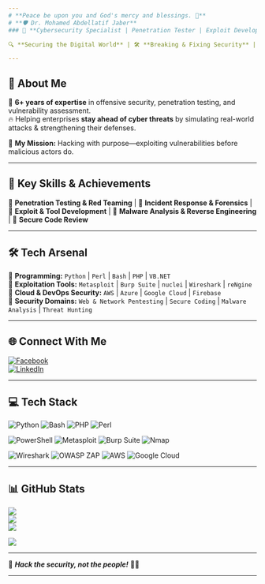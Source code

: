 ```yaml
---
# **Peace be upon you and God's mercy and blessings. 👋**
# **🛡️ Dr. Mohamed Abdellatif Jaber**  
### 🚀 **Cybersecurity Specialist | Penetration Tester | Exploit Developer**  

🔍 **Securing the Digital World** | 🛠️ **Breaking & Fixing Security** | 🏴‍☠️ **Red Teaming & Ethical Hacking**  

---
```


## **👾 About Me**  
🦾 **6+ years of expertise** in offensive security, penetration testing, and vulnerability assessment.  
🔥 Helping enterprises **stay ahead of cyber threats** by simulating real-world attacks & strengthening their defenses.  

🚀 **My Mission:** Hacking with purpose—exploiting vulnerabilities before malicious actors do.  

---

## **🔹 Key Skills & Achievements**  
🔻 **Penetration Testing & Red Teaming** | 🔻 **Incident Response & Forensics** | 🔻 **Exploit & Tool Development** | 🔻 **Malware Analysis & Reverse Engineering** | 🔻 **Secure Code Review**  

---

## **🛠 Tech Arsenal**  
🔹 **Programming:** `Python` | `Perl` | `Bash` | `PHP` | `VB.NET`  
🔹 **Exploitation Tools:** `Metasploit` | `Burp Suite` | `nuclei` | `Wireshark` | `reNgine`  
🔹 **Cloud & DevOps Security:** `AWS` | `Azure` | `Google Cloud` | `Firebase`  
🔹 **Security Domains:** `Web & Network Pentesting` | `Secure Coding` | `Malware Analysis` | `Threat Hunting`  

---

## **🌐 Connect With Me**  
[![Facebook](https://img.shields.io/badge/Facebook-%231877F2.svg?style=for-the-badge&logo=facebook&logoColor=white)](https://facebook.com/mrm0hm3d)  
[![LinkedIn](https://img.shields.io/badge/LinkedIn-%230077B5.svg?style=for-the-badge&logo=linkedin&logoColor=white)](https://linkedin.com/in/golden-security)  

---

## **💻 Tech Stack**  
![Python](https://img.shields.io/badge/python-3670A0?style=for-the-badge&logo=python&logoColor=ffdd54) ![Bash](https://img.shields.io/badge/bash_script-%23121011.svg?style=for-the-badge&logo=gnu-bash&logoColor=white) ![PHP](https://img.shields.io/badge/php-%23777BB4.svg?style=for-the-badge&logo=php&logoColor=white) ![Perl](https://img.shields.io/badge/perl-%2339457E.svg?style=for-the-badge&logo=perl&logoColor=white)  

![PowerShell](https://img.shields.io/badge/PowerShell-%235391FE.svg?style=for-the-badge&logo=powershell&logoColor=white) ![Metasploit](https://img.shields.io/badge/Metasploit-%23A81D33.svg?style=for-the-badge&logo=metasploit&logoColor=white) ![Burp Suite](https://img.shields.io/badge/Burp_Suite-%23FF6F00.svg?style=for-the-badge&logo=burpsuite&logoColor=white) ![Nmap](https://img.shields.io/badge/Nmap-%230074c1.svg?style=for-the-badge&logo=nmap&logoColor=white)  

![Wireshark](https://img.shields.io/badge/Wireshark-%23167b9f.svg?style=for-the-badge&logo=wireshark&logoColor=white) ![OWASP ZAP](https://img.shields.io/badge/OWASP_ZAP-%23000000.svg?style=for-the-badge&logo=owasp&logoColor=white) ![AWS](https://img.shields.io/badge/AWS-%23FF9900.svg?style=for-the-badge&logo=amazon-aws&logoColor=white) ![Google Cloud](https://img.shields.io/badge/GoogleCloud-%234285F4.svg?style=for-the-badge&logo=google-cloud&logoColor=white)  

---

## **📊 GitHub Stats**  
![](https://github-readme-stats.vercel.app/api?username=Golden-Secure&theme=radical&hide_border=false&include_all_commits=false&count_private=false)  
![](https://github-readme-streak-stats.herokuapp.com/?user=Golden-Secure&theme=radical&hide_border=false)  
![](https://github-readme-stats.vercel.app/api/top-langs/?username=Golden-Secure&theme=radical&hide_border=false&include_all_commits=false&count_private=false&layout=compact)  

[![](https://visitcount.itsvg.in/api?id=Golden-Secure&icon=0&color=0)](https://visitcount.itsvg.in)  

---

🔐 **_Hack the security, not the people!_** 🏴‍☠️  

---
